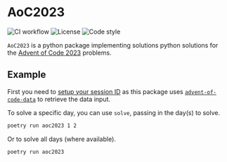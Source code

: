 # AoC2023

![CI workflow](https://github.com/danhalligan/AoC2023/actions/workflows/ci.yaml/badge.svg)
![License](https://img.shields.io/github/license/danhalligan/AoC2023)
![Code style](https://img.shields.io/badge/code%20style-black-000000.svg)

`AoC2023` is a python package implementing solutions python solutions for the
[Advent of Code 2023] problems.

## Example

First you need to [setup your session ID] as this package uses 
[`advent-of-code-data`] to retrieve the data input.

To solve a specific day, you can use `solve`, passing in the day(s) to solve.

``` bash
poetry run aoc2023 1 2
```

Or to solve all days (where available).

``` bash
poetry run aoc2023
```

[Advent of Code 2023]: https://adventofcode.com/2023
[setup your session ID]: https://github.com/wimglenn/advent-of-code-data/tree/main#quickstart
[`advent-of-code-data`]: https://github.com/wimglenn/advent-of-code-data/
